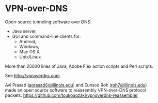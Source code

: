 # VPN-over-DNS

Open-source tunneling software over DNS:
- Java server,
- GUI and command-line clients for:
  - Android,
  - Windows,
  - Mac OS X,
  - Unix/Linux

More than 20000 lines of Java, Adobe Flex action scripts and Perl scripts.

See http://vpnoverdns.com


Avi Prasad (aprasad6@illinois.edu) and Eunsoo Roh (roh7@illinois.edu) made an open source software to reassembly VPN-over-DNS protocol packets: https://github.com/toukoaozaki/vpnoverdns-reassembler
